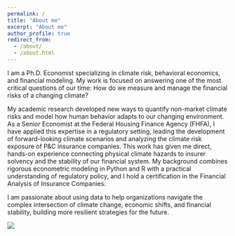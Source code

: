 ```yaml
---
permalink: /
title: "About me"
excerpt: "About me"
author_profile: true
redirect_from:
  - /about/
  - /about.html
---
```


I am a Ph.D. Economist specializing in climate risk, behavioral economics, and financial modeling. My work is focused on answering one of the most critical questions of our time: How do we measure and manage the financial risks of a changing climate?

My academic research developed new ways to quantify non-market climate risks and model how human behavior adapts to our changing environment. As a Senior Economist at the Federal Housing Finance Agency (FHFA), I have applied this expertise in a regulatory setting, leading the development of forward-looking climate scenarios and analyzing the climate risk exposure of P&C insurance companies. This work has given me direct, hands-on experience connecting physical climate hazards to insurer solvency and the stability of our financial system. My background combines rigorous econometric modeling in Python and R with a practical understanding of regulatory policy, and I hold a certification in the Financial Analysis of Insurance Companies.

I am passionate about using data to help organizations navigate the complex intersection of climate change, economic shifts, and financial stability, building more resilient strategies for the future.

![](http://seantoconnor.github.io/images/photos.png)
